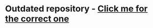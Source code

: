 
<h1>Outdated repository - <a href="https://github.com/sperlik-oliver/and-kitchen">Click me for the correct one</a></h1>


